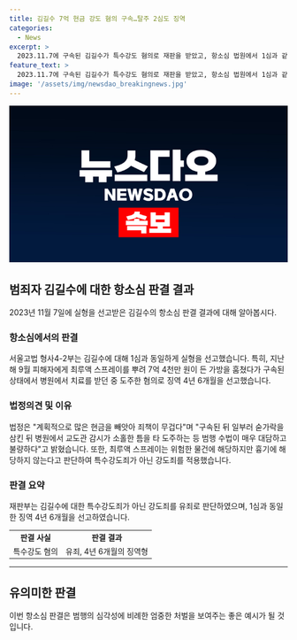 ```yaml
---
title: 김길수 7억 현금 강도 혐의 구속…탈주 2심도 징역
categories:
  - News
excerpt: >
  2023.11.7에 구속된 김길수가 특수강도 혐의로 재판을 받았고, 항소심 법원에서 1심과 같이 징역 4년 6개월이 선고되었다. 지난해 9월에 최루액 스프레이를 이용해 7억 4천만 원이 든 가방을 훔치고, 구속 중 병원에서 도주한 혐의를 받았다. 재판부는 범행의 계획성과 대담한 수법을 지적했지만, 특수강도죄 대신 강도죄를 유죄로 인정했다.
feature_text: >
  2023.11.7에 구속된 김길수가 특수강도 혐의로 재판을 받았고, 항소심 법원에서 1심과 같이 징역 4년 6개월이 선고되었다. 지난해 9월에 최루액 스프레이를 이용해 7억 4천만 원이 든 가방을 훔치고, 구속 중 병원에서 도주한 혐의를 받았다. 재판부는 범행의 계획성과 대담한 수법을 지적했지만, 특수강도죄 대신 강도죄를 유죄로 인정했다.
image: '/assets/img/newsdao_breakingnews.jpg'
---
```


<p><img src="/assets/img/newsdao_breakingnews.jpg" alt="pcversion 속보" /></p>

<h2 data-ke-size="size26">범죄자 김길수에 대한 항소심 판결 결과</h2>

<p data-ke-size="size16">2023년 11월 7일에 실형을 선고받은 김길수의 항소심 판결 결과에 대해 알아봅시다.</p>

<h3>항소심에서의 판결</h3>

<p data-ke-size="size16">서울고법 형사4-2부는 김길수에 대해 1심과 동일하게 실형을 선고했습니다. 특히, 지난해 9월 피해자에게 최루액 스프레이를 뿌려 7억 4천만 원이 든 가방을 훔쳤다가 구속된 상태에서 병원에서 치료를 받던 중 도주한 혐의로 징역 4년 6개월을 선고했습니다.</p>

<h3>법정의견 및 이유</h3>

<p data-ke-size="size16">법정은 "계획적으로 많은 현금을 빼앗아 죄책이 무겁다"며 "구속된 뒤 일부러 숟가락을 삼킨 뒤 병원에서 교도관 감시가 소홀한 틈을 타 도주하는 등 범행 수법이 매우 대담하고 불량하다"고 밝혔습니다. 또한, 최루액 스프레이는 위험한 물건에 해당하지만 흉기에 해당하지 않는다고 판단하여 특수강도죄가 아닌 강도죄를 적용했습니다.</p>

<h3>판결 요약</h3>

<p data-ke-size="size16">재판부는 김길수에 대한 특수강도죄가 아닌 강도죄를 유죄로 판단하였으며, 1심과 동일한 징역 4년 6개월을 선고하였습니다.</p>

<table>
    <tbody>
        <tr>
            <td style="text-align: center; height: 17px;"><b>판결 사실</b></td>
            <td style="text-align: center; height: 17px;"><b>판결 결과</b></td>
        </tr>
        <tr>
            <td style="text-align: center; height: 17px;">특수강도 혐의</td>
            <td style="text-align: center; height: 17px;">유죄, 4년 6개월의 징역형</td>
        </tr>
    </tbody>
</table>

<hr>

<h2 data-ke-size="size26">유의미한 판결</h2>

<p data-ke-size="size16">이번 항소심 판결은 범행의 심각성에 비례한 엄중한 처벌을 보여주는 좋은 예시가 될 것입니다.</p>

